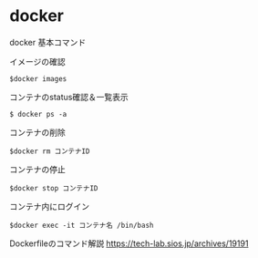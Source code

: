 # docker
docker 基本コマンド

イメージの確認
```
$docker images
```

コンテナのstatus確認＆一覧表示
```
$ docker ps -a
```
コンテナの削除
```
$docker rm コンテナID
```

コンテナの停止
```
$docker stop コンテナID
```

コンテナ内にログイン
```
$docker exec -it コンテナ名 /bin/bash
```

Dockerfileのコマンド解説
https://tech-lab.sios.jp/archives/19191
